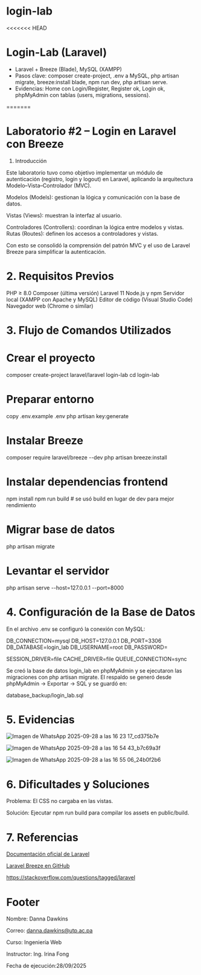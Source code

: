 # login-lab
<<<<<<< HEAD
 # Login-Lab (Laravel)
- Laravel + Breeze (Blade), MySQL (XAMPP)
- Pasos clave: composer create-project, .env a MySQL, php artisan migrate, breeze:install blade, npm run dev, php artisan serve.
- Evidencias: Home con Login/Register, Register ok, Login ok, phpMyAdmin con tablas (users, migrations, sessions).

=======
# Laboratorio #2 – Login en Laravel con Breeze
1. Introducción

Este laboratorio tuvo como objetivo implementar un módulo de autenticación (registro, login y logout) en Laravel, aplicando la arquitectura Modelo–Vista–Controlador (MVC).

Modelos (Models): gestionan la lógica y comunicación con la base de datos.

Vistas (Views): muestran la interfaz al usuario.

Controladores (Controllers): coordinan la lógica entre modelos y vistas.
Rutas (Routes): definen los accesos a controladores y vistas.

Con esto se consolidó la comprensión del patrón MVC y el uso de Laravel Breeze para simplificar la autenticación.

# 2. Requisitos Previos

PHP ≥ 8.0
Composer (última versión)
Laravel 11
Node.js y npm
Servidor local (XAMPP con Apache y MySQL)
Editor de código (Visual Studio Code)
Navegador web (Chrome o similar)

# 3. Flujo de Comandos Utilizados
# Crear el proyecto
composer create-project laravel/laravel login-lab
cd login-lab

# Preparar entorno
copy .env.example .env
php artisan key:generate

# Instalar Breeze
composer require laravel/breeze --dev
php artisan breeze:install

# Instalar dependencias frontend
npm install
npm run build   # se usó build en lugar de dev para mejor rendimiento

# Migrar base de datos
php artisan migrate

# Levantar el servidor
php artisan serve --host=127.0.0.1 --port=8000

# 4. Configuración de la Base de Datos

En el archivo .env se configuró la conexión con MySQL:

DB_CONNECTION=mysql
DB_HOST=127.0.0.1
DB_PORT=3306
DB_DATABASE=login_lab
DB_USERNAME=root
DB_PASSWORD=

SESSION_DRIVER=file
CACHE_DRIVER=file
QUEUE_CONNECTION=sync


Se creó la base de datos login_lab en phpMyAdmin y se ejecutaron las migraciones con php artisan migrate.
El respaldo se generó desde phpMyAdmin → Exportar → SQL y se guardó en:

database_backup/login_lab.sql

# 5. Evidencias
![Imagen de WhatsApp 2025-09-28 a las 16 23 17_cd375b7e](https://github.com/user-attachments/assets/0a9e77b3-cbaa-4892-8723-c26bdd4ac41a)

![Imagen de WhatsApp 2025-09-28 a las 16 54 43_b7c69a3f](https://github.com/user-attachments/assets/73a18064-b30a-434a-ad18-aa67bff8f91d)

![Imagen de WhatsApp 2025-09-28 a las 16 55 06_24b0f2b6](https://github.com/user-attachments/assets/0bd3ad7c-89a0-43c2-9e51-96eb47f4b618)


# 6. Dificultades y Soluciones

Problema: El CSS no cargaba en las vistas.

Solución: Ejecutar npm run build para compilar los assets en public/build.


# 7. Referencias

[Documentación oficial de Laravel](https://laravel.com/docs/12.x)

[Laravel Breeze en GitHub](https://github.com/laravel/breeze)

https://stackoverflow.com/questions/tagged/laravel

# Footer
Nombre: Danna Dawkins

Correo: danna.dawkins@utp.ac.pa

Curso: Ingeniería Web

Instructor: Ing. Irina Fong

Fecha de ejecución:28/09/2025

